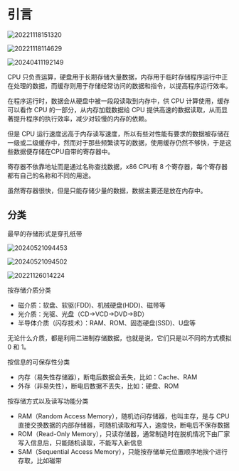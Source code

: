 # 引言

![20221118151320](http://image.zuoright.com/20221118151320.png)

![20221118114629](http://image.zuoright.com/20221118114629.png)

![20240411192149](https://image.zuoright.com/20240411192149.png)

CPU 只负责运算，硬盘用于长期存储大量数据，内存用于临时存储程序运行中正在处理的数据，而缓存则用于存储经常访问的数据和指令，以提高程序运行效率。

在程序运行时，数据会从硬盘中被一段段读取到内存中，供 CPU 计算使用，缓存可以看作 CPU 的一部分，从内存加载数据给 CPU 提供高速的数据读取，从而显著提升程序的执行效率，减少对较慢的内存的依赖。

但是 CPU 运行速度远高于内存读写速度，所以有些对性能有要求的数据被存储在一级或二级缓存中，然而对于那些频繁读写的数据，使用缓存仍然不够快，于是这些数据便存储在CPU自带的寄存器中。

寄存器不依靠地址而是通过名称查找数据，x86 CPU有 8 个寄存器，每个寄存器都有自己的名称和不同的用途。

虽然寄存器很快，但是只能存储少量的数据，数据主要还是放在内存中。

## 分类

最早的存储形式是穿孔纸带

![20240521094453](https://image.zuoright.com/20240521094453.png)

![20240521094502](https://image.zuoright.com/20240521094502.png)

![20221126014224](http://image.zuoright.com/20221126014224.png)

按存储介质分类

- 磁介质：软盘、软驱(FDD)、机械硬盘(HDD)、磁带等
- 光介质：光驱、光盘（CD->VCD->DVD->BD）
- 半导体介质（闪存技术）：RAM、ROM、固态硬盘(SSD)、U盘等

无论什么介质，都是利用二进制存储数据，也就是说，它们只是以不同的方式模拟 0 和 1。

按信息的可保存性分类

- 内存（易失性存储器），断电后数据会丢失，比如：Cache、RAM
- 外存（非易失性），断电后数据不丢失，比如：硬盘、ROM

按存储方式以及读写功能分类

- RAM（Random Access Memory），随机访问存储器，也叫主存，是与 CPU 直接交换数据的内部存储器，可随机读取和写入，速度快，断电后不保存数据
- ROM（Read-Only Memory），只读存储器，通常制造时在脱机情况下由厂家写入信息后，只能随机读取，不能写入新信息
- SAM（Sequential Access Memory），只能按存储单元位置顺序地挨个进行存取，比如磁带
